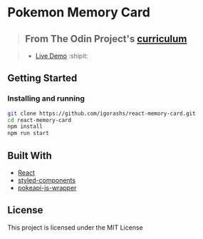 # Pokemon Memory Card

> ## From The Odin Project's [curriculum](https://www.theodinproject.com/lessons/memory-card)

> - [Live Demo](https://igorashs.github.io/react-memory-card/) :shipit:

## Getting Started

### Installing and running

```bash
git clone https://github.com/igorashs/react-memory-card.git
cd react-memory-card
npm install
npm run start
```

## Built With

- [React](https://reactjs.org/)
- [styled-components](https://styled-components.com/)
- [pokeapi-js-wrapper](https://github.com/PokeAPI/pokeapi-js-wrapper)

## License

This project is licensed under the MIT License
